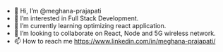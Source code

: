 - 👋 Hi, I’m @meghana-prajapati
- 👀 I’m interested in Full Stack Development.
- 🌱 I’m currently learning optimizing react application.
- 💞️ I’m looking to collaborate on React, Node and 5G wireless network.
- 📫 How to reach me https://www.linkedin.com/in/meghana-prajapati/

<!---
meghana-prajapati/meghana-prajapati is a ✨ special ✨ repository because its `README.md` (this file) appears on your GitHub profile.
You can click the Preview link to take a look at your changes.
--->
